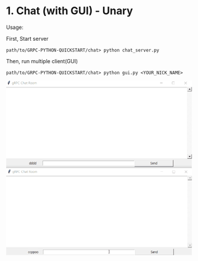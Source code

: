 # 1. Chat (with GUI) - Unary

Usage:

First, Start server

```
path/to/GRPC-PYTHON-QUICKSTART/chat> python chat_server.py
```

Then, run multiple client(GUI)

```
path/to/GRPC-PYTHON-QUICKSTART/chat> python gui.py <YOUR_NICK_NAME>
```

![exmaple ](./images/gRPC_chat.gif)
